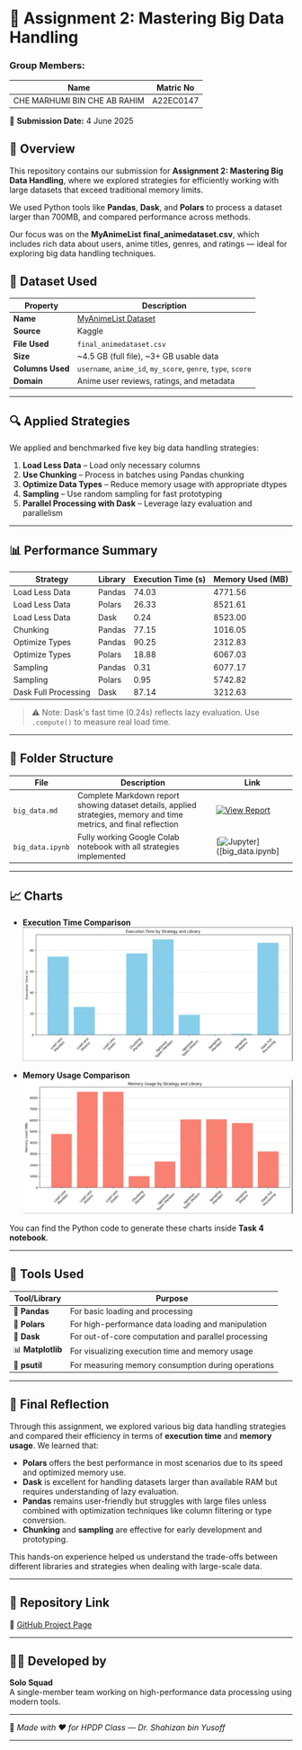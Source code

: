 # 📘 Assignment 2: Mastering Big Data Handling  
### Group Members:
| Name              | Matric No       |
|-------------------|-----------------|
| CHE MARHUMI BIN CHE AB RAHIM   | A22EC0147      |

📅 **Submission Date:** 4 June 2025  

## 📌 Overview

This repository contains our submission for **Assignment 2: Mastering Big Data Handling**, where we explored strategies for efficiently working with large datasets that exceed traditional memory limits.

We used Python tools like **Pandas**, **Dask**, and **Polars** to process a dataset larger than 700MB, and compared performance across methods.

Our focus was on the **MyAnimeList final_animedataset.csv**, which includes rich data about users, anime titles, genres, and ratings — ideal for exploring big data handling techniques.


## 🧾 Dataset Used

| Property | Description |
|---------|-------------|
| **Name** | [MyAnimeList Dataset](https://www.kaggle.com/datasets/dbdmobile/myanimelist-dataset) |
| **Source** | Kaggle |
| **File Used** | `final_animedataset.csv` |
| **Size** | ~4.5 GB (full file), ~3+ GB usable data |
| **Columns Used** | `username`, `anime_id`, `my_score`, `genre`, `type`, `score` |
| **Domain** | Anime user reviews, ratings, and metadata |

---

## 🔍 Applied Strategies

We applied and benchmarked five key big data handling strategies:

1. **Load Less Data** – Load only necessary columns
2. **Use Chunking** – Process in batches using Pandas chunking
3. **Optimize Data Types** – Reduce memory usage with appropriate dtypes
4. **Sampling** – Use random sampling for fast prototyping
5. **Parallel Processing with Dask** – Leverage lazy evaluation and parallelism

---

## 📊 Performance Summary

| Strategy              | Library     | Execution Time (s) | Memory Used (MB) |
|-----------------------|-------------|--------------------|------------------|
| Load Less Data        | Pandas      | 74.03              | 4771.56          |
| Load Less Data        | Polars      | 26.33              | 8521.61          |
| Load Less Data        | Dask        | 0.24               | 8523.00          |
| Chunking              | Pandas      | 77.15              | 1016.05          |
| Optimize Types        | Pandas      | 90.25              | 2312.83          |
| Optimize Types        | Polars      | 18.88              | 6067.03          |
| Sampling              | Pandas      | 0.31               | 6077.17          |
| Sampling              | Polars      | 0.95               | 5742.82          |
| Dask Full Processing  | Dask        | 87.14              | 3212.63          |

> ⚠️ Note: Dask's fast time (0.24s) reflects lazy evaluation. Use `.compute()` to measure real load time.

---

## 📁 Folder Structure

| File           | Description | Link                          |
|----------------|-------------|-------------------------------|
| `big_data.md`  | Complete Markdown report showing dataset details, applied strategies, memory and time metrics, and final reflection | [![View Report](https://img.shields.io/badge/View-Report-brightgreen?logo=markdown&logoColor=white)](big_data.md) |
| `big_data.ipynb` | Fully working Google Colab notebook with all strategies implemented | [![Jupyter](https://img.shields.io/badge/Open-Jupyter-F37626?logo=jupyter&logoColor=white)]([big_data.ipynb]|

---

## 📈 Charts

- **Execution Time Comparison**  
  ![Execution Time Chart](executionTime.png)

- **Memory Usage Comparison**  
  ![Memory Usage Chart](memoryUsage.png)

You can find the Python code to generate these charts inside **Task 4 notebook**.

---

## 🧪 Tools Used

| Tool/Library | Purpose |
|--------------|---------|
| 🐼 **Pandas** | For basic loading and processing |
| 🦖 **Polars** | For high-performance data loading and manipulation |
| 🚀 **Dask** | For out-of-core computation and parallel processing |
| 📊 **Matplotlib** | For visualizing execution time and memory usage |
| 🧮 **psutil** | For measuring memory consumption during operations |

---

## 🧾 Final Reflection

Through this assignment, we explored various big data handling strategies and compared their efficiency in terms of **execution time** and **memory usage**. We learned that:

- **Polars** offers the best performance in most scenarios due to its speed and optimized memory use.
- **Dask** is excellent for handling datasets larger than available RAM but requires understanding of lazy evaluation.
- **Pandas** remains user-friendly but struggles with large files unless combined with optimization techniques like column filtering or type conversion.
- **Chunking** and **sampling** are effective for early development and prototyping.

This hands-on experience helped us understand the trade-offs between different libraries and strategies when dealing with large-scale data.

---

## 📁 Repository Link

🔗 [GitHub Project Page](https://github.com/drshahizan/HPDP/tree/main/2425/assignment/A2/bdm/Solo%20Squad)

---

## 🧑‍💻 Developed by

**Solo Squad**  
A single-member team working on high-performance data processing using modern tools.

---

📌 *Made with ❤️ for HPDP Class — Dr. Shahizan bin Yusoff*

---
